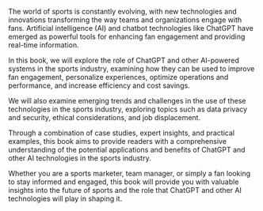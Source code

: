The world of sports is constantly evolving, with new technologies and innovations transforming the way teams and organizations engage with fans. Artificial intelligence (AI) and chatbot technologies like ChatGPT have emerged as powerful tools for enhancing fan engagement and providing real-time information.

In this book, we will explore the role of ChatGPT and other AI-powered systems in the sports industry, examining how they can be used to improve fan engagement, personalize experiences, optimize operations and performance, and increase efficiency and cost savings.

We will also examine emerging trends and challenges in the use of these technologies in the sports industry, exploring topics such as data privacy and security, ethical considerations, and job displacement.

Through a combination of case studies, expert insights, and practical examples, this book aims to provide readers with a comprehensive understanding of the potential applications and benefits of ChatGPT and other AI technologies in the sports industry.

Whether you are a sports marketer, team manager, or simply a fan looking to stay informed and engaged, this book will provide you with valuable insights into the future of sports and the role that ChatGPT and other AI technologies will play in shaping it.
